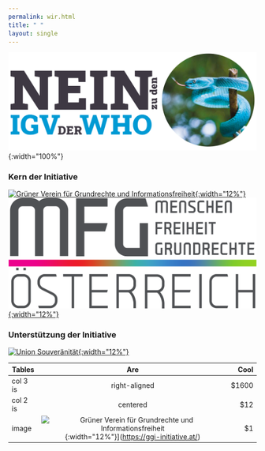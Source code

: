 ```yaml
---
permalink: wir.html
title: " "
layout: single
---
```


![Nein zu den IGV der WHO](/assets/images/NEIN-zu-IGV-quer.png){:width="100%"}

### Kern der Initiative

[![Grüner Verein für Grundrechte und Informationsfreiheit](/assets/images/2023-05-18-GGI-logo.svg){:width="12%"}](https://ggi-initiative.at/)
[![MFG Österreich – Menschen Freiheit Grundrechte](/assets/images/MFG_logo.svg){:width="12%"}](https://www.mfg-oe.at/)

### Unterstützung der Initiative

[![Union Souveränität](/assets/images/2023-05-18-Souveraenitaet.svg){:width="12%"}](https://souveraenitaet.org)


| Tables        | Are           | Cool  |
| ------------- |:-------------:| -----:|
| col 3 is      | right-aligned | $1600 |
| col 2 is      | centered      |   $12 |
| image | ![Grüner Verein für Grundrechte und Informationsfreiheit](/assets/images/2023-05-18-GGI-logo.svg){:width="12%"}](https://ggi-initiative.at/) |    $1 |
